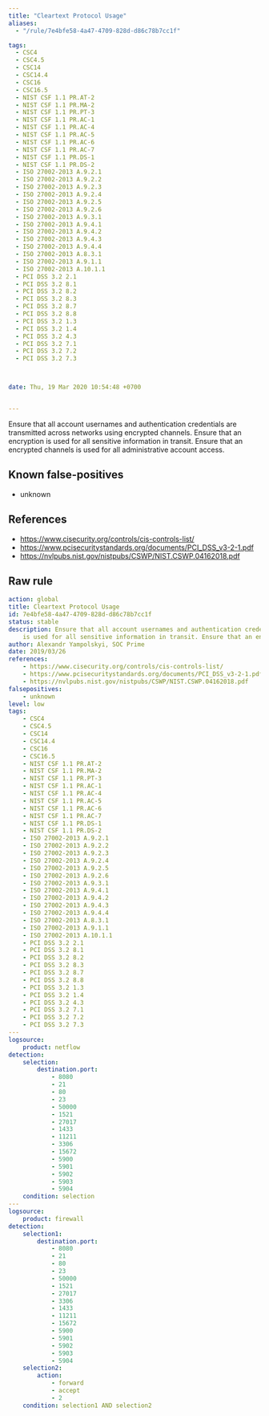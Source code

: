 ```yaml
---
title: "Cleartext Protocol Usage"
aliases:
  - "/rule/7e4bfe58-4a47-4709-828d-d86c78b7cc1f"

tags:
  - CSC4
  - CSC4.5
  - CSC14
  - CSC14.4
  - CSC16
  - CSC16.5
  - NIST CSF 1.1 PR.AT-2
  - NIST CSF 1.1 PR.MA-2
  - NIST CSF 1.1 PR.PT-3
  - NIST CSF 1.1 PR.AC-1
  - NIST CSF 1.1 PR.AC-4
  - NIST CSF 1.1 PR.AC-5
  - NIST CSF 1.1 PR.AC-6
  - NIST CSF 1.1 PR.AC-7
  - NIST CSF 1.1 PR.DS-1
  - NIST CSF 1.1 PR.DS-2
  - ISO 27002-2013 A.9.2.1
  - ISO 27002-2013 A.9.2.2
  - ISO 27002-2013 A.9.2.3
  - ISO 27002-2013 A.9.2.4
  - ISO 27002-2013 A.9.2.5
  - ISO 27002-2013 A.9.2.6
  - ISO 27002-2013 A.9.3.1
  - ISO 27002-2013 A.9.4.1
  - ISO 27002-2013 A.9.4.2
  - ISO 27002-2013 A.9.4.3
  - ISO 27002-2013 A.9.4.4
  - ISO 27002-2013 A.8.3.1
  - ISO 27002-2013 A.9.1.1
  - ISO 27002-2013 A.10.1.1
  - PCI DSS 3.2 2.1
  - PCI DSS 3.2 8.1
  - PCI DSS 3.2 8.2
  - PCI DSS 3.2 8.3
  - PCI DSS 3.2 8.7
  - PCI DSS 3.2 8.8
  - PCI DSS 3.2 1.3
  - PCI DSS 3.2 1.4
  - PCI DSS 3.2 4.3
  - PCI DSS 3.2 7.1
  - PCI DSS 3.2 7.2
  - PCI DSS 3.2 7.3



date: Thu, 19 Mar 2020 10:54:48 +0700


---
```


Ensure that all account usernames and authentication credentials are transmitted across networks using encrypted channels. Ensure that an encryption is used for all sensitive information in transit. Ensure that an encrypted channels is used  for all administrative account access.

<!--more-->


## Known false-positives

* unknown



## References

* https://www.cisecurity.org/controls/cis-controls-list/
* https://www.pcisecuritystandards.org/documents/PCI_DSS_v3-2-1.pdf
* https://nvlpubs.nist.gov/nistpubs/CSWP/NIST.CSWP.04162018.pdf


## Raw rule
```yaml
action: global
title: Cleartext Protocol Usage
id: 7e4bfe58-4a47-4709-828d-d86c78b7cc1f
status: stable
description: Ensure that all account usernames and authentication credentials are transmitted across networks using encrypted channels. Ensure that an encryption
    is used for all sensitive information in transit. Ensure that an encrypted channels is used  for all administrative account access.
author: Alexandr Yampolskyi, SOC Prime
date: 2019/03/26
references:
    - https://www.cisecurity.org/controls/cis-controls-list/
    - https://www.pcisecuritystandards.org/documents/PCI_DSS_v3-2-1.pdf
    - https://nvlpubs.nist.gov/nistpubs/CSWP/NIST.CSWP.04162018.pdf
falsepositives:
    - unknown
level: low
tags:
    - CSC4
    - CSC4.5
    - CSC14
    - CSC14.4
    - CSC16
    - CSC16.5
    - NIST CSF 1.1 PR.AT-2
    - NIST CSF 1.1 PR.MA-2
    - NIST CSF 1.1 PR.PT-3
    - NIST CSF 1.1 PR.AC-1
    - NIST CSF 1.1 PR.AC-4
    - NIST CSF 1.1 PR.AC-5
    - NIST CSF 1.1 PR.AC-6
    - NIST CSF 1.1 PR.AC-7
    - NIST CSF 1.1 PR.DS-1
    - NIST CSF 1.1 PR.DS-2
    - ISO 27002-2013 A.9.2.1
    - ISO 27002-2013 A.9.2.2
    - ISO 27002-2013 A.9.2.3
    - ISO 27002-2013 A.9.2.4
    - ISO 27002-2013 A.9.2.5
    - ISO 27002-2013 A.9.2.6
    - ISO 27002-2013 A.9.3.1
    - ISO 27002-2013 A.9.4.1
    - ISO 27002-2013 A.9.4.2
    - ISO 27002-2013 A.9.4.3
    - ISO 27002-2013 A.9.4.4
    - ISO 27002-2013 A.8.3.1
    - ISO 27002-2013 A.9.1.1
    - ISO 27002-2013 A.10.1.1
    - PCI DSS 3.2 2.1
    - PCI DSS 3.2 8.1
    - PCI DSS 3.2 8.2
    - PCI DSS 3.2 8.3
    - PCI DSS 3.2 8.7
    - PCI DSS 3.2 8.8
    - PCI DSS 3.2 1.3
    - PCI DSS 3.2 1.4
    - PCI DSS 3.2 4.3
    - PCI DSS 3.2 7.1
    - PCI DSS 3.2 7.2
    - PCI DSS 3.2 7.3
---
logsource:
    product: netflow
detection:
    selection:
        destination.port:
            - 8080
            - 21
            - 80
            - 23
            - 50000
            - 1521
            - 27017
            - 1433
            - 11211
            - 3306
            - 15672
            - 5900
            - 5901
            - 5902
            - 5903
            - 5904
    condition: selection
---
logsource:
    product: firewall
detection:
    selection1:
        destination.port:
            - 8080
            - 21
            - 80
            - 23
            - 50000
            - 1521
            - 27017
            - 3306
            - 1433
            - 11211
            - 15672
            - 5900
            - 5901
            - 5902
            - 5903
            - 5904
    selection2:
        action:
            - forward
            - accept
            - 2
    condition: selection1 AND selection2

```
